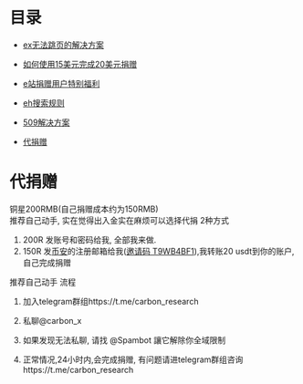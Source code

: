 # 目录
*  [ex无法跳页的解决方案](https://github.com/kk9448/ehDonate/blob/main/ex无法跳页的解决方案.md)

*  [如何使用15美元完成20美元捐赠](https://github.com/kk9448/ehDonate/blob/main/README.md)

*  [e站捐赠用户特别福利](https://github.com/kk9448/ehDonate/blob/main/eh捐赠用户特别福利.md)

*  [eh搜索规则](https://github.com/kk9448/ehDonate/blob/main/eh搜索规则.md)

*  [509解决方案](https://github.com/kk9448/ehDonate/blob/main/509解决方案.md)

*  [代捐赠](https://github.com/kk9448/ehDonate/blob/main/代捐赠.md)

# 代捐赠
铜星200RMB(自己捐赠成本约为150RMB)</br>
推荐自己动手, 实在觉得出入金实在麻烦可以选择代捐
2种方式
1) 200R 发账号和密码给我, 全部我来做. 
2) 150R 发[币安](https://accounts.binance.com/zh-CN/register?ref=T9WB4BF1)的注册邮箱给我([邀请码 T9WB4BF1](https://accounts.binance.com/zh-CN/register?ref=36615347)),我转账20 usdt到你的账户, 自己完成捐赠

推荐自己动手
流程

1) 加入telegram群组https://t.me/carbon_research

2) 私聊@carbon_x 

3) 如果发现无法私聊, 请找 @Spambot 讓它解除你全域限制

4) 正常情况,24小时内,会完成捐赠, 有问题请进telegram群组咨询https://t.me/carbon_research
